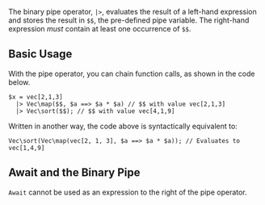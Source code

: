 The binary pipe operator, `|>`, evaluates the result of a left-hand expression and stores the result in `$$`, the pre-defined pipe variable. The right-hand expression *must* contain at least one occurrence of `$$`.

## Basic Usage
With the pipe operator, you can chain function calls, as shown in the code below.

``` Hack
$x = vec[2,1,3]
  |> Vec\map($$, $a ==> $a * $a) // $$ with value vec[2,1,3]
  |> Vec\sort($$); // $$ with value vec[4,1,9]
```

Written in another way, the code above is syntactically equivalent to:

``` Hack
Vec\sort(Vec\map(vec[2, 1, 3], $a ==> $a * $a)); // Evaluates to vec[1,4,9]
```
## Await and the Binary Pipe
`Await` cannot be used as an expression to the right of the pipe operator.
